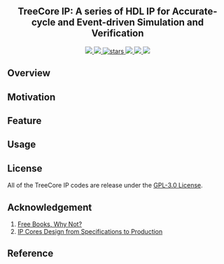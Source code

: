<p align="center">
    <!-- <img width="200px" src="./.images/tree_core_logo.svg" align="center" alt="Tree Core CPU" /> -->
    <h2 align="center">TreeCore IP: A series of HDL IP for Accurate-cycle and Event-driven Simulation and Verification</h2>
</p>
<p align="center">
    <a href="https://github.com/microdynamics-cpu/tree-core-ip/actions">
      <img src="https://img.shields.io/github/workflow/status/microdynamics-cpu/tree-core-ip/unit-test/main?label=unit-test&logo=github&style=flat-square">
    </a>
    <a href="./LICENSE">
      <img src="https://img.shields.io/github/license/microdynamics-cpu/tree-core-ip?color=brightgreen&logo=github&style=flat-square">
    </a>
    <a href="https://github.com/microdynamics-cpu/tree-core-ip">
      <img alt="stars" src="https://img.shields.io/github/stars/microdynamics-cpu/tree-core-ip?color=blue&style=flat-square" />
    </a>
    <a href="https://github.com/microdynamics-cpu/tree-core-ip">
      <img src="https://img.shields.io/badge/total%20lines-0k-red?style=flat-square">
    </a>
    <a href="https://github.com/YosysHQ">
      <img src="https://img.shields.io/badge/toolchain-kicad-red?style=flat-square">
  </a>
    <a href="./CONTRIBUTING.md">
      <img src="https://img.shields.io/badge/contribution-welcome-brightgreen?style=flat-square">
    </a>
</p>

## Overview
## Motivation
## Feature
## Usage



## License
All of the TreeCore IP codes are release under the [GPL-3.0 License](LICENSE).

## Acknowledgement
1. [Free Books, Why Not?](https://www.greenteapress.com/free_books.html)
2. [IP Cores Design from Specifications to Production]()
## Reference
